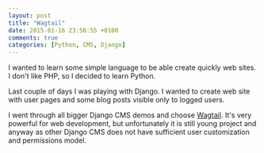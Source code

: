 ```yaml
---
layout: post
title: "Wagtail"
date: 2015-01-16 23:58:55 +0100
comments: true
categories: [Python, CMS, Django]
---
```

I wanted to learn some simple language to be able create quickly web sites. I don't like PHP, so I decided to learn Python.

Last couple of days I was playing with Django. I wanted to create web site with user pages and some blog posts visible only to logged users.

I went through all bigger Django CMS demos and choose [Wagtail](http://wagtail.io/). It's very powerful for web development, but unfortunately it is still young project
and anyway as other Django CMS does not have sufficient user customization and permissions model.
